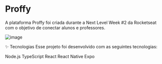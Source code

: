 # Proffy


A plataforma Proffy foi criada durante a Next Level Week #2 da Rocketseat com o objetivo de conectar alunos e professores.

![image](https://user-images.githubusercontent.com/50328718/225786615-6029f6ac-eded-4149-93ae-9396e51e8db8.png)

✨ Tecnologias
Esse projeto foi desenvolvido com as seguintes tecnologias:

Node.js
TypeScript
React
React Native
Expo
